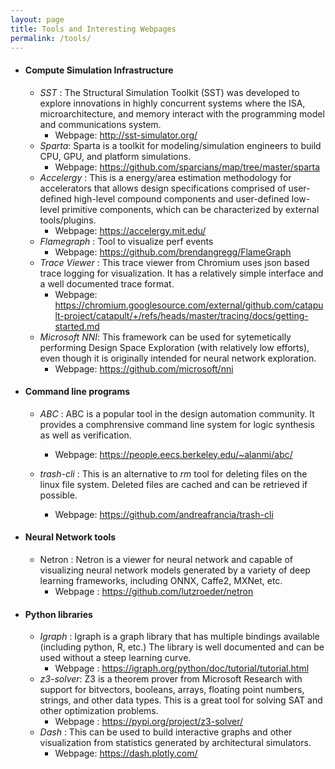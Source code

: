 ```yaml
---
layout: page
title: Tools and Interesting Webpages
permalink: /tools/
---
```

* #### Compute Simulation Infrastructure

    * _SST_ : The Structural Simulation Toolkit (SST) was developed to explore innovations in highly concurrent systems where the ISA, microarchitecture, and memory interact with the programming model and communications system.
        * Webpage: <http://sst-simulator.org/>
    * _Sparta_: Sparta is a toolkit for modeling/simulation engineers to build CPU, GPU, and platform simulations. 
        * Webpage: <https://github.com/sparcians/map/tree/master/sparta>
    * _Accelergy_ : This is a energy/area estimation methodology for accelerators that allows design specifications comprised of user-defined high-level compound components and user-defined low-level primitive components, which can be characterized by external tools/plugins.
        * Webpage: <https://accelergy.mit.edu/>
    * _Flamegraph_ : Tool to visualize perf events
        * Webpage: <https://github.com/brendangregg/FlameGraph>
    * _Trace Viewer_ : This trace viewer from Chromium uses json based trace logging for visualization. It has a relatively simple interface and a well documented trace format.
        * Webpage: <https://chromium.googlesource.com/external/github.com/catapult-project/catapult/+/refs/heads/master/tracing/docs/getting-started.md>
    * _Microsoft NNI_: This framework can be used for sytemetically performing Design Space Exploration (with relatively low efforts), even though it is originally intended for neural network exploration.
        * Webpage: <https://github.com/microsoft/nni>
        

* #### Command line programs
    * _ABC_ : ABC is a popular tool in the design automation community. It provides a comphrensive command line system for logic synthesis as well as verification.
        * Webpage: <https://people.eecs.berkeley.edu/~alanmi/abc/>

    * _trash-cli_ : This is an alternative to _rm_ tool for deleting files on the linux file system. Deleted files are cached and can be retrieved if possible. 
        * Webpage: <https://github.com/andreafrancia/trash-cli>

* #### Neural Network tools
    * Netron : Netron is a viewer for neural network and capable of visualizing neural network models generated by a variety of deep learning frameworks, including ONNX, Caffe2, MXNet, etc.
        * Webpage : <https://github.com/lutzroeder/netron>

* #### Python libraries
    * _Igraph_ : Igraph is a graph library that has multiple bindings available (including python, R, etc.) The library is well documented and can be used without a steep learning curve. 
        * Webpage : <https://igraph.org/python/doc/tutorial/tutorial.html>
    * _z3-solver_: Z3 is a theorem prover from Microsoft Research with support for bitvectors, booleans, arrays, floating point numbers, strings, and other data types. This is a great tool for solving SAT and other optimization problems.  
        * Webpage : <https://pypi.org/project/z3-solver/> 
    * _Dash_ : This can be used to build interactive graphs and other visualization from statistics generated by architectural simulators. 
        * Webpage: <https://dash.plotly.com/>

